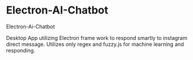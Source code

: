 # Electron-AI-Chatbot
Electron-Ai-Chatbot

Desktop App utilizing Electron frame work to respond smartly to instagram direct message. Utilizes only regex and fuzzy.js for machine
learning and responding.
